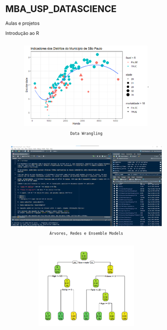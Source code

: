 # MBA_USP_DATASCIENCE
Aulas e projetos 

   Introdução ao R
  
<div  align="center"> 
  <div style="display: inline_block"><br>
    <img align="center" height="250" alt="coding-time" src="graf de disp perfil edit escolaridade e renda.png">.
    
    Data Wrangling
    
<div  align="center"> 
  <div style="display: inline_block"><br>
    <img align="center" height="250" alt="coding-time" src="datapng.png">

    Árvores, Redes e Ensemble Models
 
<div  align="center"> 
  <div style="display: inline_block"><br>
    <img align="center" height="250" alt="coding-time" src="arv de des titanic.png">
